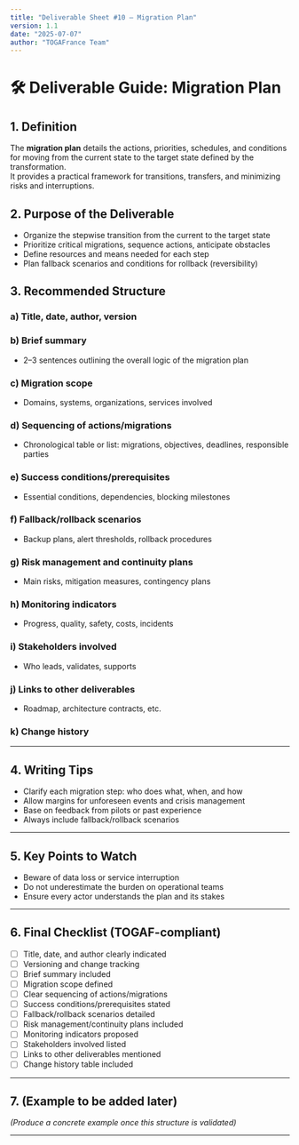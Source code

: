 ```yaml
---
title: "Deliverable Sheet #10 – Migration Plan"
version: 1.1
date: "2025-07-07"
author: "TOGAFrance Team"
---
```


# 🛠️ Deliverable Guide: Migration Plan

## 1. Definition

The **migration plan** details the actions, priorities, schedules, and conditions for moving from the current state to the target state defined by the transformation.  
It provides a practical framework for transitions, transfers, and minimizing risks and interruptions.

## 2. Purpose of the Deliverable

- Organize the stepwise transition from the current to the target state
- Prioritize critical migrations, sequence actions, anticipate obstacles
- Define resources and means needed for each step
- Plan fallback scenarios and conditions for rollback (reversibility)

## 3. Recommended Structure

### a) Title, date, author, version

### b) Brief summary

- 2–3 sentences outlining the overall logic of the migration plan

### c) Migration scope

- Domains, systems, organizations, services involved

### d) Sequencing of actions/migrations

- Chronological table or list: migrations, objectives, deadlines, responsible parties

### e) Success conditions/prerequisites

- Essential conditions, dependencies, blocking milestones

### f) Fallback/rollback scenarios

- Backup plans, alert thresholds, rollback procedures

### g) Risk management and continuity plans

- Main risks, mitigation measures, contingency plans

### h) Monitoring indicators

- Progress, quality, safety, costs, incidents

### i) Stakeholders involved

- Who leads, validates, supports

### j) Links to other deliverables

- Roadmap, architecture contracts, etc.

### k) Change history

---

## 4. Writing Tips

- Clarify each migration step: who does what, when, and how
- Allow margins for unforeseen events and crisis management
- Base on feedback from pilots or past experience
- Always include fallback/rollback scenarios

---

## 5. Key Points to Watch

- Beware of data loss or service interruption
- Do not underestimate the burden on operational teams
- Ensure every actor understands the plan and its stakes

---

## 6. Final Checklist (TOGAF-compliant)

- [ ] Title, date, and author clearly indicated
- [ ] Versioning and change tracking
- [ ] Brief summary included
- [ ] Migration scope defined
- [ ] Clear sequencing of actions/migrations
- [ ] Success conditions/prerequisites stated
- [ ] Fallback/rollback scenarios detailed
- [ ] Risk management/continuity plans included
- [ ] Monitoring indicators proposed
- [ ] Stakeholders involved listed
- [ ] Links to other deliverables mentioned
- [ ] Change history table included

---

## 7. (Example to be added later)

_(Produce a concrete example once this structure is validated)_

---
